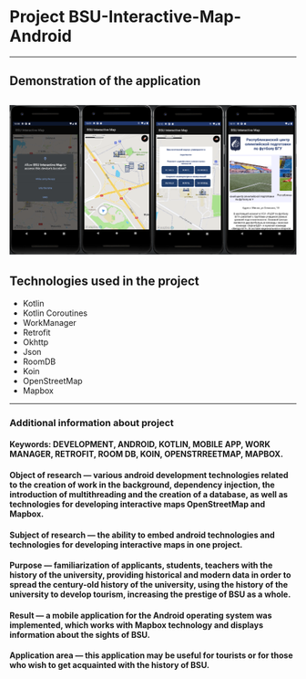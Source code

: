 # Project BSU-Interactive-Map-Android
---
## Demonstration of the application
![Here could be image, but your Internet is too slow...](https://github.com/Shist/BSU-Interactive-Map-Android-/blob/android/demo/BG.png)
---
## Technologies used in the project
- Kotlin
- Kotlin Coroutines
- WorkManager
- Retrofit
- Okhttp
- Json
- RoomDB
- Koin
- OpenStreetMap
- Mapbox
---
### Additional information about project
#### Keywords: DEVELOPMENT, ANDROID, KOTLIN, MOBILE APP, WORK MANAGER, RETROFIT, ROOM DB, KOIN, OPENSTRREETMAP, MAPBOX.
#### Object of research — various android development technologies related to the creation of work in the background, dependency injection, the introduction of multithreading and the creation of a database, as well as technologies for developing interactive maps OpenStreetMap and Mapbox.
#### Subject of research — the ability to embed android technologies and technologies for developing interactive maps in one project.
#### Purpose — familiarization of applicants, students, teachers with the history of the university, providing historical and modern data in order to spread the century-old history of the university, using the history of the university to develop tourism, increasing the prestige of BSU as a whole.
#### Result — a mobile application for the Android operating system was implemented, which works with Mapbox technology and displays information about the sights of BSU.
#### Application area — this application may be useful for tourists or for those who wish to get acquainted with the history of BSU.
